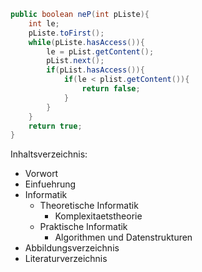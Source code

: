 ```java
public boolean neP(int pListe){
    int le;
    pListe.toFirst();
    while(pListe.hasAccess()){
        le = pList.getContent();
        pList.next();
        if(pList.hasAccess()){
            if(le < plist.getContent()){
                return false;
            }
        }
    }
    return true;
}
```

Inhaltsverzeichnis:

- Vorwort
- Einfuehrung
- Informatik
  - Theoretische Informatik
    - Komplexitaetstheorie
  - Praktische Informatik
    - Algorithmen und Datenstrukturen
- Abbildungsverzeichnis
- Literaturverzeichnis